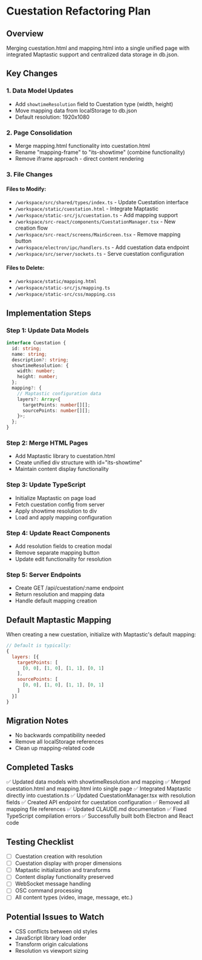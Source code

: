 # Cuestation Refactoring Plan

## Overview
Merging cuestation.html and mapping.html into a single unified page with integrated Maptastic support and centralized data storage in db.json.

## Key Changes

### 1. Data Model Updates
- Add `showtimeResolution` field to Cuestation type (width, height)
- Move mapping data from localStorage to db.json
- Default resolution: 1920x1080

### 2. Page Consolidation
- Merge mapping.html functionality into cuestation.html
- Rename "mapping-frame" to "its-showtime" (combine functionality)
- Remove iframe approach - direct content rendering

### 3. File Changes

#### Files to Modify:
- `/workspace/src/shared/types/index.ts` - Update Cuestation interface
- `/workspace/static/cuestation.html` - Integrate Maptastic
- `/workspace/static-src/js/cuestation.ts` - Add mapping support
- `/workspace/src-react/components/CuestationManager.tsx` - New creation flow
- `/workspace/src-react/screens/MainScreen.tsx` - Remove mapping button
- `/workspace/electron/ipc/handlers.ts` - Add cuestation data endpoint
- `/workspace/src/server/sockets.ts` - Serve cuestation configuration

#### Files to Delete:
- `/workspace/static/mapping.html`
- `/workspace/static-src/js/mapping.ts`
- `/workspace/static-src/css/mapping.css`

## Implementation Steps

### Step 1: Update Data Models
```typescript
interface Cuestation {
  id: string;
  name: string;
  description?: string;
  showtimeResolution: {
    width: number;
    height: number;
  };
  mapping?: {
    // Maptastic configuration data
    layers?: Array<{
      targetPoints: number[][];
      sourcePoints: number[][];
    }>;
  };
}
```

### Step 2: Merge HTML Pages
- Add Maptastic library to cuestation.html
- Create unified div structure with id="its-showtime"
- Maintain content display functionality

### Step 3: Update TypeScript
- Initialize Maptastic on page load
- Fetch cuestation config from server
- Apply showtime resolution to div
- Load and apply mapping configuration

### Step 4: Update React Components
- Add resolution fields to creation modal
- Remove separate mapping button
- Update edit functionality for resolution

### Step 5: Server Endpoints
- Create GET /api/cuestation/:name endpoint
- Return resolution and mapping data
- Handle default mapping creation

## Default Maptastic Mapping
When creating a new cuestation, initialize with Maptastic's default mapping:
```javascript
// Default is typically:
{
  layers: [{
    targetPoints: [
      [0, 0], [1, 0], [1, 1], [0, 1]
    ],
    sourcePoints: [
      [0, 0], [1, 0], [1, 1], [0, 1]
    ]
  }]
}
```

## Migration Notes
- No backwards compatibility needed
- Remove all localStorage references
- Clean up mapping-related code

## Completed Tasks
✅ Updated data models with showtimeResolution and mapping
✅ Merged cuestation.html and mapping.html into single page
✅ Integrated Maptastic directly into cuestation.ts
✅ Updated CuestationManager.tsx with resolution fields
✅ Created API endpoint for cuestation configuration
✅ Removed all mapping file references
✅ Updated CLAUDE.md documentation
✅ Fixed TypeScript compilation errors
✅ Successfully built both Electron and React code

## Testing Checklist
- [ ] Cuestation creation with resolution
- [ ] Cuestation display with proper dimensions
- [ ] Maptastic initialization and transforms
- [ ] Content display functionality preserved
- [ ] WebSocket message handling
- [ ] OSC command processing
- [ ] All content types (video, image, message, etc.)

## Potential Issues to Watch
- CSS conflicts between old styles
- JavaScript library load order
- Transform origin calculations
- Resolution vs viewport sizing